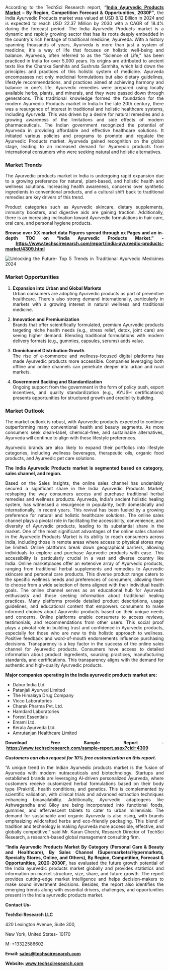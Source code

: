 <p style="font-weight: 400; text-align: justify;">According to the TechSci Research report, <b><strong>“<a href="https://www.techsciresearch.com/report/india-ayurvedic-products-market/4309.html">India </a></strong></b><b><a href="https://www.techsciresearch.com/report/india-ayurvedic-products-market/4309.html">Ayurvedic Products Market</a> – </b><b>By Region, Competition Forecast &amp; Opportunities, 2030F</b><b>”</b>, the India Ayurvedic Products market was valued at USD 8.12 Billion in 2024 and is expected to reach USD 22.37 Million by 2030 with a CAGR of 18.4% during the forecast period. The India Ayurvedic Products market is a dynamic and rapidly growing sector that has its roots deeply embedded in the country's rich heritage of traditional medicine, Ayurveda. With a history spanning thousands of years, Ayurveda is more than just a system of medicine; it's a way of life that focuses on holistic well-being and balance. Ayurveda, often referred to as the "Science of Life," has been practiced in India for over 5,000 years. Its origins are attributed to ancient texts like the Charaka Samhita and Sushruta Samhita, which laid down the principles and practices of this holistic system of medicine. Ayurveda encompasses not only medicinal formulations but also dietary guidelines, lifestyle recommendations, and practices aimed at achieving harmony and balance in one's life. Ayurvedic remedies were prepared using locally available herbs, plants, and minerals, and they were passed down through generations. This traditional knowledge formed the foundation for the modern Ayurvedic Products market in India.In the late 20th century, there was a resurgence of interest in traditional and holistic healthcare systems, including Ayurveda. This was driven by a desire for natural remedies and a growing awareness of the limitations and side effects of modern pharmaceuticals. The Indian government recognized the potential of Ayurveda in providing affordable and effective healthcare solutions. It initiated various policies and programs to promote and regulate the Ayurvedic Products market. Ayurveda gained recognition on the global stage, leading to an increased demand for Ayurvedic products from international consumers who were seeking natural and holistic alternatives.</p>

<h3 class="" style="text-align: justify;" data-start="223" data-end="244"><strong data-start="227" data-end="244">Market Trends</strong></h3>
<p class="" style="text-align: justify;" data-start="246" data-end="584">The Ayurvedic products market in India is undergoing rapid expansion due to a growing preference for natural, plant-based, and holistic health and wellness solutions. Increasing health awareness, concerns over synthetic ingredients in conventional products, and a cultural shift back to traditional remedies are key drivers of this trend.</p>
<p class="" style="text-align: justify;" data-start="586" data-end="848">Product categories such as Ayurvedic skincare, dietary supplements, immunity boosters, and digestive aids are gaining traction. Additionally, there is an increasing inclination toward Ayurvedic formulations in hair care, oral care, and personal hygiene products.</p>
<p style="font-weight: 400; text-align: justify;"><strong>Browse over XX market data Figures spread through xx Pages and an in-depth TOC on "India Ayurvedic Products Market.” - <a href="https://www.techsciresearch.com/report/india-ayurvedic-products-market/4309.html">https://www.techsciresearch.com/report/india-ayurvedic-products-market/4309.html</a></strong></p>
<p style="font-weight: 400; text-align: justify;"><img src="https://www.marketresearchintellect.com/images/blogs/unveiling-the-future-top-5-trends-in-traditional-ayurvedic-medicines.webp" alt="Unlocking the Future- Top 5 Trends in Traditional Ayurvedic Medicines 2024" /></p>

<h3 class="" style="text-align: justify;" data-start="850" data-end="878"><strong data-start="854" data-end="878">Market Opportunities</strong></h3>
<ol style="text-align: justify;" data-start="880" data-end="1991">
 	<li class="" data-start="880" data-end="1151">
<p class="" data-start="883" data-end="1151"><strong data-start="883" data-end="926">Expansion into Urban and Global Markets</strong><br data-start="926" data-end="929" />Urban consumers are adopting Ayurvedic products as part of preventive healthcare. There's also strong demand internationally, particularly in markets with a growing interest in natural wellness and traditional medicine.</p>
</li>
 	<li class="" data-start="1153" data-end="1471">
<p class="" data-start="1156" data-end="1471"><strong data-start="1156" data-end="1189">Innovation and Premiumization</strong><br data-start="1189" data-end="1192" />Brands that offer scientifically formulated, premium Ayurvedic products targeting niche health needs (e.g., stress relief, detox, joint care) are seeing higher demand. Blending traditional formulations with modern delivery formats (e.g., gummies, capsules, serums) adds value.</p>
</li>
 	<li class="" data-start="1473" data-end="1728">
<p class="" data-start="1476" data-end="1728"><strong data-start="1476" data-end="1511">Omnichannel Distribution Growth</strong><br data-start="1511" data-end="1514" />The rise of e-commerce and wellness-focused digital platforms has made Ayurvedic products more accessible. Companies leveraging both offline and online channels can penetrate deeper into urban and rural markets.</p>
</li>
 	<li class="" data-start="1730" data-end="1991">
<p class="" data-start="1733" data-end="1991"><strong data-start="1733" data-end="1775">Government Backing and Standardization</strong><br data-start="1775" data-end="1778" />Ongoing support from the government in the form of policy push, export incentives, and quality standardization (e.g., AYUSH certifications) presents opportunities for structured growth and credibility building.</p>
</li>
</ol>
<h3 class="" style="text-align: justify;" data-start="1993" data-end="2015"><strong data-start="1997" data-end="2015">Market Outlook</strong></h3>
<p class="" style="text-align: justify;" data-start="2017" data-end="2298">The market outlook is robust, with Ayurvedic products expected to continue outperforming many conventional health and beauty segments. As more consumers seek clean-label, chemical-free, and sustainable alternatives, Ayurveda will continue to align with these lifestyle preferences.</p>
<p class="" style="text-align: justify;" data-start="2300" data-end="2491">Ayurvedic brands are also likely to expand their portfolios into lifestyle categories, including wellness beverages, therapeutic oils, organic food products, and Ayurvedic pet care solutions.</p>
<p style="font-weight: 400; text-align: justify;"><b>The India Ayurvedic Products market is segmented based on category, sales channel, and region.</b></p>
<p style="font-weight: 400; text-align: justify;">Based on the Sales Insights, the online sales channel has undeniably secured a significant share in the India Ayurvedic Products Market, reshaping the way consumers access and purchase traditional herbal remedies and wellness products. Ayurveda, India's ancient holistic healing system, has witnessed a resurgence in popularity, both domestically and internationally, in recent years. This revival has been fueled by a growing preference for natural and holistic healthcare solutions. The online sales channel plays a pivotal role in facilitating the accessibility, convenience, and diversity of Ayurvedic products, leading to its substantial share in the market. One of the most significant advantages of the online sales channel in the Ayurvedic Products Market is its ability to reach consumers across India, including those in remote areas where access to physical stores may be limited. Online platforms break down geographical barriers, allowing individuals to explore and purchase Ayurvedic products with ease. This accessibility is particularly crucial in a vast and diverse country like India. Online marketplaces offer an extensive array of Ayurvedic products, ranging from traditional herbal supplements and remedies to Ayurvedic skincare and personal care products. This diverse product range caters to the specific wellness needs and preferences of consumers, allowing them to choose from a wide selection of items aligned with their individual health goals. The online channel serves as an educational hub for Ayurveda enthusiasts and those seeking information about traditional healing practices. Many platforms provide detailed product descriptions, usage guidelines, and educational content that empowers consumers to make informed choices about Ayurvedic products based on their unique needs and concerns. Online platforms enable consumers to access reviews, testimonials, and recommendations from other users. This social proof plays a pivotal role in building trust and confidence in Ayurvedic products, especially for those who are new to this holistic approach to wellness. Positive feedback and word-of-mouth endorsements influence purchasing decisions. Transparency is a key factor in the success of the online sales channel for Ayurvedic products. Consumers have access to detailed information about product ingredients, sourcing practices, manufacturing standards, and certifications. This transparency aligns with the demand for authentic and high-quality Ayurvedic products.</p>
<p style="font-weight: 400; text-align: justify;"><b><strong>Major companies operating in the India ayurvedic products market are:</strong></b></p>

<ul style="font-weight: 400; text-align: justify;">
 	<li>Dabur India Ltd.</li>
 	<li>Patanjali Ayurved Limited</li>
 	<li>The Himalaya Drug Company</li>
 	<li>Vicco Laboratories</li>
 	<li>Charak Pharma Pvt. Ltd.</li>
 	<li>Hamdard Laboratories</li>
 	<li>Forest Essentials</li>
 	<li>Emami Ltd.</li>
 	<li>Kerala Ayurveda Ltd.</li>
 	<li>Amrutanjan Healthcare Limited</li>
</ul>
<p style="font-weight: 400; text-align: justify;"><b><strong>Download Free Sample Report - <a href="https://www.techsciresearch.com/sample-report.aspx?cid=4309">https://www.techsciresearch.com/sample-report.aspx?cid=4309</a></strong></b></p>
<p style="font-weight: 400; text-align: justify;"><b><strong><em>Customers can also request for 10% free customization on this report.</em></strong></b></p>
<p style="font-weight: 400; text-align: justify;">“A unique trend in the Indian Ayurvedic products market is the fusion of Ayurveda with modern nutraceuticals and biotechnology. Startups and established brands are leveraging AI-driven personalized Ayurveda, where customers receive customized herbal formulations based on their body type (Prakriti), health conditions, and genetics. This is complemented by scientific validation, with clinical trials and advanced extraction techniques enhancing bioavailability. Additionally, Ayurvedic adaptogens like Ashwagandha and Giloy are being incorporated into functional foods, gummies, and effervescent tablets to cater to urban millennials. The demand for sustainable and organic Ayurveda is also rising, with brands emphasizing wildcrafted herbs and eco-friendly packaging. This blend of tradition and technology is making Ayurveda more accessible, effective, and globally competitive.” said Mr. Karan Chechi, Research Director of TechSci Research, a research-based global management consulting firm.</p>
<p style="font-weight: 400; text-align: justify;"><b><strong>“</strong></b><b><strong>India Ayurvedic Products Market By Category (Personal Care &amp; Beauty and Healthcare), By Sales Channel (Supermarkets/Hypermarkets, Specialty Stores, Online, and Others), By Region, Competition, Forecast &amp; Opportunities, 2020-2030F, </strong></b>has evaluated the future growth potential of the India ayurvedic products market globally and provides statistics and information on market structure, size, share, and future growth. The report provides cutting-edge market intelligence and helps decision-makers to make sound investment decisions. Besides, the report also identifies the emerging trends along with essential drivers, challenges, and opportunities present in the India ayurvedic products market.</p>
<p style="font-weight: 400; text-align: justify;"><b><strong>Contact Us-</strong></b></p>
<p style="font-weight: 400; text-align: justify;"><b><strong>TechSci Research LLC</strong></b></p>
<p style="font-weight: 400; text-align: justify;">420 Lexington Avenue, Suite 300,</p>
<p style="font-weight: 400; text-align: justify;">New York, United States- 10170</p>
<p style="font-weight: 400; text-align: justify;">M: +13322586602</p>
<p style="font-weight: 400; text-align: justify;"><b><strong>Email: </strong></b><a href="mailto:sales@techsciresearch.com"><b><strong>sales@techsciresearch.com</strong></b></a></p>
<p style="font-weight: 400; text-align: justify;"><b><strong>Website: </strong></b><a href="https://www.techsciresearch.com/"><b><strong>www.techsciresearch.com</strong></b></a></p>
